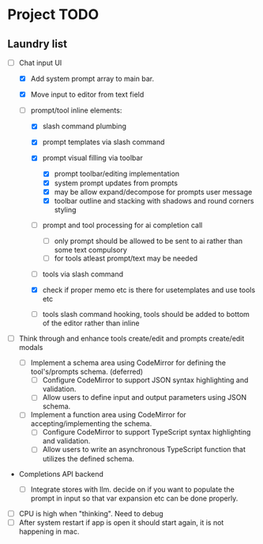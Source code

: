 # Project TODO

## Laundry list

- [ ] Chat input UI

  - [x] Add system prompt array to main bar.
  - [x] Move input to editor from text field

  - [ ] prompt/tool inline elements:

    - [x] slash command plumbing
    - [x] prompt templates via slash command

    - [x] prompt visual filling via toolbar

      - [x] prompt toolbar/editing implementation
      - [x] system prompt updates from prompts
      - [x] may be allow expand/decompose for prompts user message
      - [x] toolbar outline and stacking with shadows and round corners styling

    - [ ] prompt and tool processing for ai completion call

      - [ ] only prompt should be allowed to be sent to ai rather than some text compulsory
      - [ ] for tools atleast prompt/text may be needed

    - [ ] tools via slash command
    - [x] check if proper memo etc is there for usetemplates and use tools etc

    - [ ] tools slash command hooking, tools should be added to bottom of the editor rather than inline

- [ ] Think through and enhance tools create/edit and prompts create/edit modals

  - [ ] Implement a schema area using CodeMirror for defining the tool's/prompts schema. (deferred)
    - [ ] Configure CodeMirror to support JSON syntax highlighting and validation.
    - [ ] Allow users to define input and output parameters using JSON schema.
  - [ ] Implement a function area using CodeMirror for accepting/implementing the schema.
    - [ ] Configure CodeMirror to support TypeScript syntax highlighting and validation.
    - [ ] Allow users to write an asynchronous TypeScript function that utilizes the defined schema.

- Completions API backend

  - [ ] Integrate stores with llm. decide on if you want to populate the prompt in input so that var expansion etc can be done properly.

- [ ] CPU is high when "thinking". Need to debug
- [ ] After system restart if app is open it should start again, it is not happening in mac.
